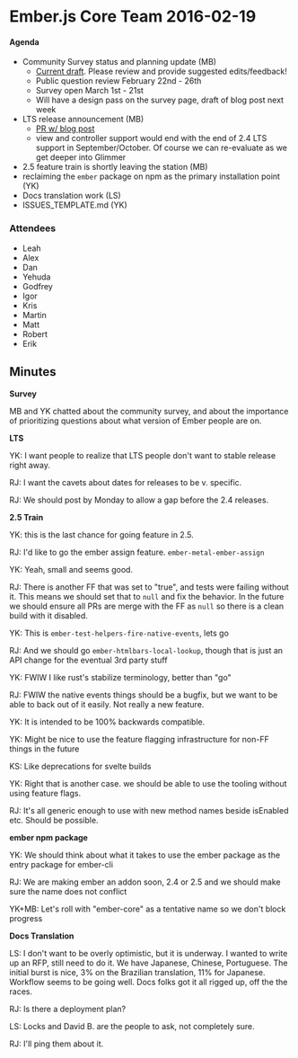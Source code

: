 # Ember.js Core Team 2016-02-19

#### Agenda

- Community Survey status and planning update (MB)
  - [Current draft](https://docs.google.com/document/d/1sQsaF0aNjIQyVMhAH63c1TUMn70sHKUQEFfy6krW4qs/edit?usp=sharing). Please review and provide suggested edits/feedback!
  - Public question review February 22nd - 26th
  - Survey open March 1st - 21st
  - Will have a design pass on the survey page, draft of blog post next week
- LTS release announcement (MB)
  - [PR w/ blog post](https://github.com/emberjs/website/pull/2466)
  - view and controller support would end with the end of 2.4 LTS support in September/October. Of course we can re-evaluate as we get deeper into Glimmer
- 2.5 feature train is shortly leaving the station (MB)
- reclaiming the `ember` package on npm as the primary installation point (YK)
- Docs translation work (LS)
- ISSUES\_TEMPLATE.md (YK)

### Attendees

- Leah
- Alex
- Dan
- Yehuda
- Godfrey
- Igor
- Kris
- Martin
- Matt
- Robert
- Erik

## Minutes

**Survey**

MB and YK chatted about the community survey, and about the importance of prioritizing questions about what version of Ember people are on.

**LTS**

YK: I want people to realize that LTS people don't want to stable release right away.

RJ: I want the cavets about dates for releases to be v. specific.

RJ: We should post by Monday to allow a gap before the 2.4 releases.

**2.5 Train**

YK: this is the last chance for going feature in 2.5.

RJ: I'd like to go the ember assign feature. `ember-metal-ember-assign`

YK: Yeah, small and seems good.

RJ: There is another FF that was set to "true", and tests were failing without it. This means we should set that to `null` and fix the behavior. In the future we should ensure all PRs are merge with the FF as `null` so there is a clean build with it disabled.

YK: This is `ember-test-helpers-fire-native-events`, lets go

RJ: And we should go `ember-htmlbars-local-lookup`, though that is just an API change for the eventual 3rd party stuff

YK: FWIW I like rust's stabilize terminology, better than "go"

RJ: FWIW the native events things should be a bugfix, but we want to be able to back out of it easily. Not really a new feature.

YK: It is intended to be 100% backwards compatible.

YK: Might be nice to use the feature flagging infrastructure for non-FF things in the future

KS: Like deprecations for svelte builds

YK: Right that is another case. we should be able to use the tooling without using feature flags.

RJ: It's all generic enough to use with new method names beside isEnabled etc. Should be possible.

**ember npm package**

YK: We should think about what it takes to use the ember package as the entry package for ember-cli

RJ: We are making ember an addon soon, 2.4 or 2.5 and we should make sure the name does not conflict

YK+MB: Let's roll with "ember-core" as a tentative name so we don't block progress

**Docs Translation**

LS: I don't want to be overly optimistic, but it is underway. I wanted to write up an RFP, still need to do it. We have Japanese, Chinese, Portuguese. The initial burst is nice, 3% on the Brazilian translation, 11% for Japanese. Workflow seems to be going well. Docs folks got it all rigged up, off the the races.

RJ: Is there a deployment plan?

LS: Locks and David B. are the people to ask, not completely sure.

RJ: I'll ping them about it.
